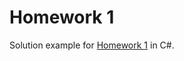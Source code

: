 # Homework 1

Solution example for [Homework 1](https://github.com/jeff-adkisson/swe-3643-fall-2024/blob/main/homework/homework-1.md) in C#.